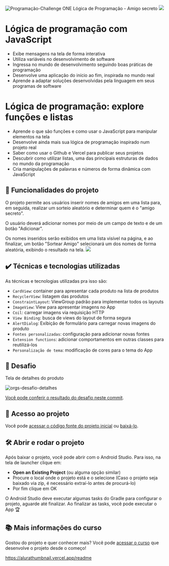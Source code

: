![Programação-Challenge ONE Lógica de Programação - Amigo secreto](https://github.com/user-attachments/assets/4b3f73fa-e4da-4216-8ab8-fb4606e10b11)
![](https://img.shields.io/github/license/alura-cursos/android-com-kotlin-personalizando-ui)


# Lógica de programação com JavaScript

- Exibe mensagens na tela de forma interativa
- Utiliza variáveis no desenvolvimento de software
- Ingressa no mundo de desenvolvimento seguindo boas práticas de programação
- Desenvolve uma aplicação do início ao fim, inspirada no mundo real
- Aprende a adaptar soluções desenvolvidas pela linguagem em seus programas de software

# Lógica de programação: explore funções e listas

- Aprende o que são funções e como usar o JavaScript para manipular elementos na tela
- Desenvolve ainda mais sua lógica de programação inspirado num projeto real
- Saber como usar o Github e Vercel para publicar seus projetos
- Descubrir como utilizar listas, uma das principais estruturas de dados no mundo da programação
- Cria manipulações de palavras e números de forma dinâmica com JavaScript

## 🔨 Funcionalidades do projeto

O projeto permite aos usuários inserir nomes de amigos em uma lista para, em seguida, realizar um sorteio aleatório e determinar quem é o "amigo secreto".

O usuário deverá adicionar nomes por meio de um campo de texto e de um botão "Adicionar".

Os nomes inseridos serão exibidos em uma lista visível na página, e ao finalizar, um botão "Sortear Amigo" selecionará um dos nomes de forma aleatória, exibindo o resultado na tela.
![](img/amostra.gif)

## ✔️ Técnicas e tecnologias utilizadas

As técnicas e tecnologias utilizadas pra isso são:

- `CardView`: container para apresentar cada produto na lista de produtos
- `RecyclerView`: listagem das produtos
- `ConstraintLayout`: ViewGroup padrão para implementar todos os layouts
- `ImageView`: View para apresentar imagens no App
- `Coil`: carregar imagens via requisição HTTP
- `View Binding`: busca de views do layout de forma segura
- `AlertDialog`: Exibição de formulário para carregar novas imagens do produto
- `Fontes personalizadas`: configuração para adicionar novas fontes
- `Extension functions`: adicionar comportamentos em outras classes para reutilizá-los
- `Personalização de tema`: modificação de cores para o tema do App

## 🎯 Desafio

Tela de detalhes do produto

![orgs-desafio-detalhes](https://user-images.githubusercontent.com/8989346/124600562-3a743e00-de3d-11eb-9d45-15e8a8d2976f.gif)

[Você pode conferir o resultado do desafio neste commit](https://github.com/alura-cursos/android-com-kotlin-personalizando-ui/commit/3188f27a627592715e7de62b6da450696e401f18).

## 📁 Acesso ao projeto

Você pode [acessar o código fonte do projeto inicial](https://github.com/alura-cursos/android-com-kotlin-personalizando-ui/tree/projeto-inicial) ou [baixá-lo](https://github.com/alura-cursos/android-com-kotlin-personalizando-ui/archive/refs/heads/projeto-inicial.zip).

## 🛠️ Abrir e rodar o projeto

Após baixar o projeto, você pode abrir com o Android Studio. Para isso, na tela de launcher clique em:

- **Open an Existing Project** (ou alguma opção similar)
- Procure o local onde o projeto está e o selecione (Caso o projeto seja baixado via zip, é necessário extraí-lo antes de procurá-lo)
- Por fim clique em OK

O Android Studio deve executar algumas tasks do Gradle para configurar o projeto, aguarde até finalizar. Ao finalizar as tasks, você pode executar o App 🏆 

## 📚 Mais informações do curso

Gostou do projeto e quer conhecer mais? Você pode [acessar o curso](https://cursos.alura.com.br/course/android-kotlin-personalize-app) que desenvolve o projeto desde o começo!
















https://alurathumbnail.vercel.app/readme
